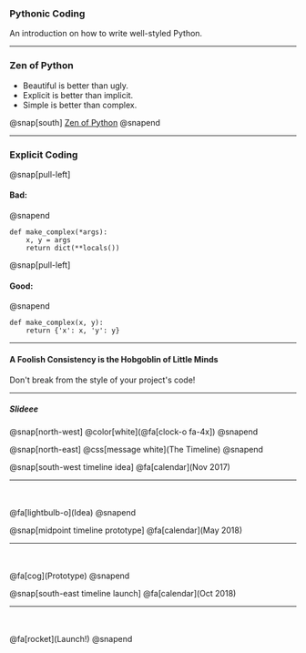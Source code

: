 ### Pythonic Coding

An introduction on how to write well-styled Python.

---

### Zen of Python

- Beautiful is better than ugly.
- Explicit is better than implicit.
- Simple is better than complex.

@snap[south]
[Zen of Python](https://www.python.org/dev/peps/pep-0020/)
@snapend

---

### Explicit Coding

@snap[pull-left]
#### Bad:
@snapend

```
def make_complex(*args):
    x, y = args
    return dict(**locals())
```

@snap[pull-left]
#### Good:
@snapend
```
def make_complex(x, y):
    return {'x': x, 'y': y}
```

---

#### A Foolish Consistency is the Hobgoblin of Little Minds

Don't break from the style of your project's code!

---

##### Slideee

@snap[north-west]
@color[white](@fa[clock-o fa-4x])
@snapend

@snap[north-east]
@css[message white](The Timeline)
@snapend

@snap[south-west timeline idea]
@fa[calendar](Nov 2017)
<hr><br><br>
@fa[lightbulb-o](Idea)
@snapend

@snap[midpoint timeline prototype]
@fa[calendar](May 2018)
<hr><br><br>
@fa[cog](Prototype)
@snapend

@snap[south-east timeline launch]
@fa[calendar](Oct 2018)
<hr><br><br>
@fa[rocket](Launch!)
@snapend
